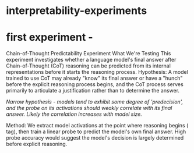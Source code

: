 # interpretability-experiments

# first experiment - 

Chain-of-Thought Predictability Experiment
What We're Testing
This experiment investigates whether a language model's final answer after Chain-of-Thought (CoT) reasoning can be predicted from its internal representations before it starts the reasoning process.
Hypothesis: A model trained to use CoT may already "know" its final answer or have a "hunch" before the explicit reasoning process begins, and the CoT process serves primarily to articulate a justification rather than to determine the answer.

*Narrow hypothesis - models tend to exhibit some degree of 'predecision', and the probe on its activations should weakly correlate with its final answer. Likely the correlation increases with model size.*

Method: We extract model activations at the point where reasoning begins (<think> tag), then train a linear probe to predict the model's own final answer. High probe accuracy would suggest the model's decision is largely determined before explicit reasoning.
